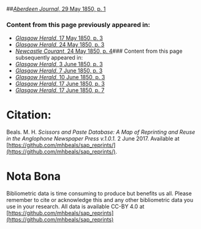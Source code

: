 ##[*Aberdeen Journal*, 29 May 1850, p. 1](https://mhbeals.github.io/sap_html/Aberdeen-Journal/Aberdeen-Journal-29-May-1850-p-1)

### Content from this page previously appeared in:
+ [*Glasgow Herald*, 17 May 1850, p. 3](https://mhbeals.github.io/sap_html/Glasgow-Herald/Glasgow-Herald-17-May-1850-p-3)
+ [*Glasgow Herald*, 24 May 1850, p. 3](https://mhbeals.github.io/sap_html/Glasgow-Herald/Glasgow-Herald-24-May-1850-p-3)
+ [*Newcastle Courant*, 24 May 1850, p. 4](https://mhbeals.github.io/sap_html/Newcastle-Courant/Newcastle-Courant-24-May-1850-p-4)### Content from this page subsequently appeared in:
+ [*Glasgow Herald*, 3 June 1850, p. 3](https://mhbeals.github.io/sap_html/Glasgow-Herald/Glasgow-Herald-3-June-1850-p-3)
+ [*Glasgow Herald*, 7 June 1850, p. 3](https://mhbeals.github.io/sap_html/Glasgow-Herald/Glasgow-Herald-7-June-1850-p-3)
+ [*Glasgow Herald*, 10 June 1850, p. 3](https://mhbeals.github.io/sap_html/Glasgow-Herald/Glasgow-Herald-10-June-1850-p-3)
+ [*Glasgow Herald*, 17 June 1850, p. 3](https://mhbeals.github.io/sap_html/Glasgow-Herald/Glasgow-Herald-17-June-1850-p-3)
+ [*Glasgow Herald*, 17 June 1850, p. 7](https://mhbeals.github.io/sap_html/Glasgow-Herald/Glasgow-Herald-17-June-1850-p-7)
                    
# Citation: 

Beals. M. H. *Scissors and Paste Database: A Map of Reprinting and Reuse in the Anglophone Newspaper Press v.1.0.1.* 2 June 2017. Available at [https://github.com/mhbeals/sap_reprints/](https://github.com/mhbeals/sap_reprints/). 
                    
# Nota Bona

Bibliometric data is time consuming to produce but benefits us all. Please remember to cite or acknowledge this and any other bibliometric data you use in your research. All data is available CC-BY 4.0 at [https://github.com/mhbeals/sap_reprints](https://github.com/mhbeals/sap_reprints)
